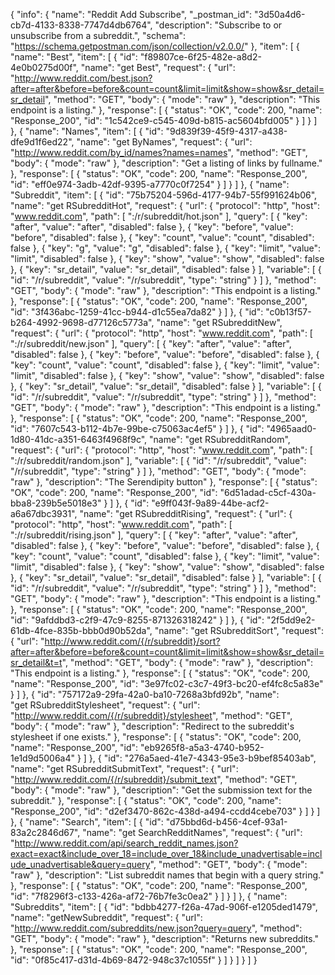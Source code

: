 {
  "info": {
    "name": "Reddit Add Subscribe",
    "_postman_id": "3d50a4d6-cb7d-4133-8338-7747d4db6764",
    "description": "Subscribe to or unsubscribe from a subreddit.",
    "schema": "https://schema.getpostman.com/json/collection/v2.0.0/"
  },
  "item": [
    {
      "name": "Best",
      "item": [
        {
          "id": "f89807ce-6f25-482e-a8d2-4e0b0275d00f",
          "name": "get&nbsp;Best",
          "request": {
            "url": "http://www.reddit.com/best.json?after=after&before=before&count=count&limit=limit&show=show&sr_detail=sr_detail",
            "method": "GET",
            "body": {
              "mode": "raw"
            },
            "description": "This endpoint is a listing."
          },
          "response": [
            {
              "status": "OK",
              "code": 200,
              "name": "Response_200",
              "id": "1c542ce9-c545-409d-b815-ac5604bfd005"
            }
          ]
        }
      ]
    },
    {
      "name": "Names",
      "item": [
        {
          "id": "9d839f39-45f9-4317-a438-dfe9d1f6ed22",
          "name": "get&nbsp;ByNames",
          "request": {
            "url": "http://www.reddit.com/by_id/names?names=names",
            "method": "GET",
            "body": {
              "mode": "raw"
            },
            "description": "Get a listing of links by fullname."
          },
          "response": [
            {
              "status": "OK",
              "code": 200,
              "name": "Response_200",
              "id": "eff0e974-3adb-42df-9395-a7770c0f7254"
            }
          ]
        }
      ]
    },
    {
      "name": "Subreddit",
      "item": [
        {
          "id": "75b75204-596d-4177-94b7-55f991624b06",
          "name": "get&nbsp;RSubredditHot",
          "request": {
            "url": {
              "protocol": "http",
              "host": "www.reddit.com",
              "path": [
                ":/r/subreddit/hot.json"
              ],
              "query": [
                {
                  "key": "after",
                  "value": "after",
                  "disabled": false
                },
                {
                  "key": "before",
                  "value": "before",
                  "disabled": false
                },
                {
                  "key": "count",
                  "value": "count",
                  "disabled": false
                },
                {
                  "key": "g",
                  "value": "g",
                  "disabled": false
                },
                {
                  "key": "limit",
                  "value": "limit",
                  "disabled": false
                },
                {
                  "key": "show",
                  "value": "show",
                  "disabled": false
                },
                {
                  "key": "sr_detail",
                  "value": "sr_detail",
                  "disabled": false
                }
              ],
              "variable": [
                {
                  "id": "/r/subreddit",
                  "value": "/r/subreddit",
                  "type": "string"
                }
              ]
            },
            "method": "GET",
            "body": {
              "mode": "raw"
            },
            "description": "This endpoint is a listing."
          },
          "response": [
            {
              "status": "OK",
              "code": 200,
              "name": "Response_200",
              "id": "3f436abc-1259-41cc-b944-d1c55ea7da82"
            }
          ]
        },
        {
          "id": "c0b13f57-b264-4992-9698-d77126c5773a",
          "name": "get&nbsp;RSubredditNew",
          "request": {
            "url": {
              "protocol": "http",
              "host": "www.reddit.com",
              "path": [
                ":/r/subreddit/new.json"
              ],
              "query": [
                {
                  "key": "after",
                  "value": "after",
                  "disabled": false
                },
                {
                  "key": "before",
                  "value": "before",
                  "disabled": false
                },
                {
                  "key": "count",
                  "value": "count",
                  "disabled": false
                },
                {
                  "key": "limit",
                  "value": "limit",
                  "disabled": false
                },
                {
                  "key": "show",
                  "value": "show",
                  "disabled": false
                },
                {
                  "key": "sr_detail",
                  "value": "sr_detail",
                  "disabled": false
                }
              ],
              "variable": [
                {
                  "id": "/r/subreddit",
                  "value": "/r/subreddit",
                  "type": "string"
                }
              ]
            },
            "method": "GET",
            "body": {
              "mode": "raw"
            },
            "description": "This endpoint is a listing."
          },
          "response": [
            {
              "status": "OK",
              "code": 200,
              "name": "Response_200",
              "id": "7607c543-b112-4b7e-99be-c75063ac4ef5"
            }
          ]
        },
        {
          "id": "4965aad0-1d80-41dc-a351-6463f4968f9c",
          "name": "get&nbsp;RSubredditRandom",
          "request": {
            "url": {
              "protocol": "http",
              "host": "www.reddit.com",
              "path": [
                ":/r/subreddit/random.json"
              ],
              "variable": [
                {
                  "id": "/r/subreddit",
                  "value": "/r/subreddit",
                  "type": "string"
                }
              ]
            },
            "method": "GET",
            "body": {
              "mode": "raw"
            },
            "description": "The Serendipity button"
          },
          "response": [
            {
              "status": "OK",
              "code": 200,
              "name": "Response_200",
              "id": "6d51adad-c5cf-430a-bba8-239b5e5018e3"
            }
          ]
        },
        {
          "id": "e9ff043f-9a89-44be-acf2-a6a67dbc3931",
          "name": "get&nbsp;RSubredditRising",
          "request": {
            "url": {
              "protocol": "http",
              "host": "www.reddit.com",
              "path": [
                ":/r/subreddit/rising.json"
              ],
              "query": [
                {
                  "key": "after",
                  "value": "after",
                  "disabled": false
                },
                {
                  "key": "before",
                  "value": "before",
                  "disabled": false
                },
                {
                  "key": "count",
                  "value": "count",
                  "disabled": false
                },
                {
                  "key": "limit",
                  "value": "limit",
                  "disabled": false
                },
                {
                  "key": "show",
                  "value": "show",
                  "disabled": false
                },
                {
                  "key": "sr_detail",
                  "value": "sr_detail",
                  "disabled": false
                }
              ],
              "variable": [
                {
                  "id": "/r/subreddit",
                  "value": "/r/subreddit",
                  "type": "string"
                }
              ]
            },
            "method": "GET",
            "body": {
              "mode": "raw"
            },
            "description": "This endpoint is a listing."
          },
          "response": [
            {
              "status": "OK",
              "code": 200,
              "name": "Response_200",
              "id": "9afddbd3-c2f9-47c9-8255-871326318242"
            }
          ]
        },
        {
          "id": "2f5dd9e2-61db-4fce-835b-bbb0d90b52da",
          "name": "get&nbsp;RSubredditSort",
          "request": {
            "url": "http://www.reddit.com/{/r/subreddit}/sort?after=after&before=before&count=count&limit=limit&show=show&sr_detail=sr_detail&t=t",
            "method": "GET",
            "body": {
              "mode": "raw"
            },
            "description": "This endpoint is a listing."
          },
          "response": [
            {
              "status": "OK",
              "code": 200,
              "name": "Response_200",
              "id": "3e97fc02-c3c7-49f3-bc20-ef4fc8c5a83e"
            }
          ]
        },
        {
          "id": "757172a9-29fa-42a0-ba10-7268a3bfd92b",
          "name": "get&nbsp;RSubredditStylesheet",
          "request": {
            "url": "http://www.reddit.com/{/r/subreddit}/stylesheet",
            "method": "GET",
            "body": {
              "mode": "raw"
            },
            "description": "Redirect to the subreddit&#39;s stylesheet if one exists."
          },
          "response": [
            {
              "status": "OK",
              "code": 200,
              "name": "Response_200",
              "id": "eb9265f8-a5a3-4740-b952-1e1d9d5006a4"
            }
          ]
        },
        {
          "id": "276a5aed-41e7-4343-95e3-b9bef85403ab",
          "name": "get&nbsp;RSubredditSubmitText",
          "request": {
            "url": "http://www.reddit.com/{/r/subreddit}/submit_text",
            "method": "GET",
            "body": {
              "mode": "raw"
            },
            "description": "Get the submission text for the subreddit."
          },
          "response": [
            {
              "status": "OK",
              "code": 200,
              "name": "Response_200",
              "id": "d2ef3470-862c-438d-a494-ccdd4cebe703"
            }
          ]
        }
      ]
    },
    {
      "name": "Search",
      "item": [
        {
          "id": "d75bbd6d-b456-4cef-93a1-83a2c2846d67",
          "name": "get&nbsp;SearchRedditNames",
          "request": {
            "url": "http://www.reddit.com/api/search_reddit_names.json?exact=exact&include_over_18=include_over_18&include_unadvertisable=include_unadvertisable&query=query",
            "method": "GET",
            "body": {
              "mode": "raw"
            },
            "description": "List subreddit names that begin with a query string."
          },
          "response": [
            {
              "status": "OK",
              "code": 200,
              "name": "Response_200",
              "id": "7f8296f3-c133-426a-af72-76b7fe3c0ea2"
            }
          ]
        }
      ]
    },
    {
      "name": "Subreddits",
      "item": [
        {
          "id": "bdbb4277-f26a-47ad-906f-e1205ded1479",
          "name": "getNewSubreddit",
          "request": {
            "url": "http://www.reddit.com/subreddits/new.json?query=query",
            "method": "GET",
            "body": {
              "mode": "raw"
            },
            "description": "Returns new subreddits."
          },
          "response": [
            {
              "status": "OK",
              "code": 200,
              "name": "Response_200",
              "id": "0f85c417-d31d-4b69-8472-948c37c1055f"
            }
          ]
        }
      ]
    }
  ]
}